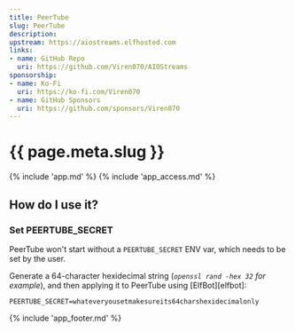 ```yaml
---
title: PeerTube
slug: PeerTube
description: 
upstream: https://aiostreams.elfhosted.com
links:
- name: GitHub Repo
  uri: https://github.com/Viren070/AIOStreams
sponsorship: 
- name: Ko-Fi
  uri: https://ko-fi.com/Viren070
- name: GitHub Sponsors
  uri: https://github.com/sponsors/Viren070
---
```


# {{ page.meta.slug }}

{% include 'app.md' %}
{% include 'app_access.md' %}

## How do I use it?

### Set PEERTUBE_SECRET

PeerTube won't start without a `PEERTUBE_SECRET` ENV var, which needs to be set by the user.

Generate a 64-character hexidecimal string (*`openssl rand -hex 32` for example*), and then applying it to PeerTube using [ElfBot][elfbot]:

``` title="Quick-paste into PeerTube's environment variables using ElfBot"
PEERTUBE_SECRET=whateveryousetmakesureits64charshexidecimalonly
```

{% include 'app_footer.md' %}